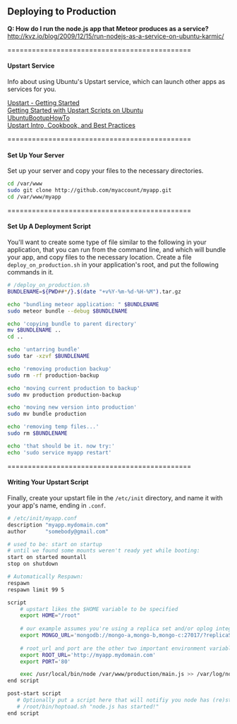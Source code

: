 ## Deploying to Production  



**Q: How do I run the node.js app that Meteor produces as a service?**  
http://kvz.io/blog/2009/12/15/run-nodejs-as-a-service-on-ubuntu-karmic/  

=============================================
#### Upstart Service  

Info about using Ubuntu's Upstart service, which can launch other apps as services for you.  

[Upstart - Getting Started](http://upstart.ubuntu.com/getting-started.html)  
[Getting Started with Upstart Scripts on Ubuntu](http://buddylindsey.com/getting-started-with-and-understanding-upstart-scripts-on-ubuntu/)  
[UbuntuBootupHowTo](https://help.ubuntu.com/community/UbuntuBootupHowto)  
[Upstart Intro, Cookbook, and Best Practices](http://upstart.ubuntu.com/cookbook/)  


=============================================
#### Set Up Your Server

Set up your server and copy your files to the necessary directories.  

````sh
cd /var/www
sudo git clone http://github.com/myaccount/myapp.git
cd /var/www/myapp
````

=============================================
#### Set Up A Deployment Script

You'll want to create some type of file similar to the following in your application, that you can run from the command line, and which will bundle your app, and copy files to the necessary location.  Create a file ``deploy_on_production.sh`` in your application's root, and put the following commands in it.  

````sh
# /deploy_on_production.sh
BUNDLENAME=${PWD##*/}.$(date "+v%Y-%m-%d-%H-%M").tar.gz

echo "bundling meteor application: " $BUNDLENAME
sudo meteor bundle --debug $BUNDLENAME

echo 'copying bundle to parent directory'
mv $BUNDLENAME ..
cd ..

echo 'untarring bundle'
sudo tar -xzvf $BUNDLENAME

echo 'removing production backup'
sudo rm -rf production-backup

echo 'moving current production to backup'
sudo mv production production-backup

echo 'moving new version into production'
sudo mv bundle production

echo 'removing temp files...'
sudo rm $BUNDLENAME

echo 'that should be it. now try:'
echo 'sudo service myapp restart'
````

=============================================
#### Writing Your Upstart Script

Finally, create your upstart file in the ``/etc/init`` directory, and name it with your app's name, ending in ``.conf``.

````sh
# /etc/init/myapp.conf
description "myapp.mydomain.com"
author      "somebody@gmail.com"

# used to be: start on startup
# until we found some mounts weren't ready yet while booting:
start on started mountall
stop on shutdown

# Automatically Respawn:
respawn
respawn limit 99 5

script
    # upstart likes the $HOME variable to be specified
    export HOME="/root"
    
    # our example assumes you're using a replica set and/or oplog integreation
    export MONGO_URL='mongodb://mongo-a,mongo-b,mongo-c:27017/?replicaSet=meteor'
    
    # root_url and port are the other two important environment variables to set
    export ROOT_URL='http://myapp.mydomain.com'
    export PORT='80'

    exec /usr/local/bin/node /var/www/production/main.js >> /var/log/node.log 2>&1
end script

post-start script
   # Optionally put a script here that will notifiy you node has (re)started
   # /root/bin/hoptoad.sh "node.js has started!"
end script
````

